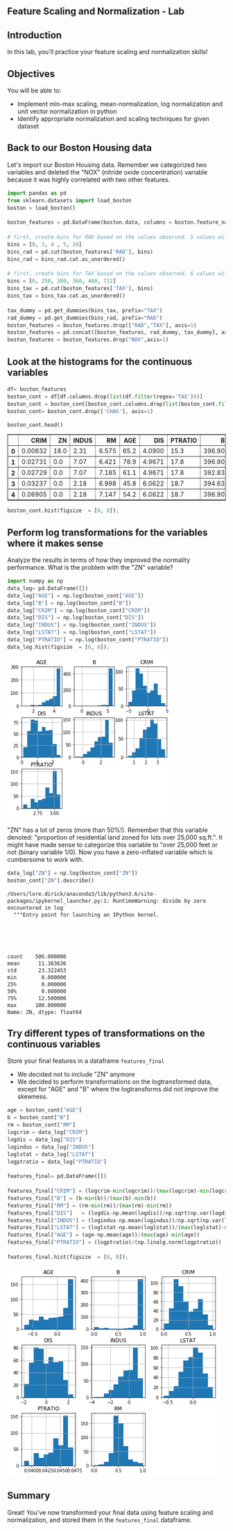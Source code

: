 
## Feature Scaling and Normalization - Lab

## Introduction
In this lab, you'll practice your feature scaling and normalization skills!

## Objectives
You will be able to:
* Implement min-max scaling, mean-normalization, log normalization and unit vector normalization in python
* Identify appropriate normalization and scaling techniques for given dataset

## Back to our Boston Housing data

Let's import our Boston Housing data. Remember we categorized two variables and deleted the "NOX" (nitride oxide concentration) variable because it was highly correlated with two other features.


```python
import pandas as pd
from sklearn.datasets import load_boston
boston = load_boston()

boston_features = pd.DataFrame(boston.data, columns = boston.feature_names)

# first, create bins for RAD based on the values observed. 5 values will result in 4 bins
bins = [0, 3, 4 , 5, 24]
bins_rad = pd.cut(boston_features['RAD'], bins)
bins_rad = bins_rad.cat.as_unordered()

# first, create bins for TAX based on the values observed. 6 values will result in 5 bins
bins = [0, 250, 300, 360, 460, 712]
bins_tax = pd.cut(boston_features['TAX'], bins)
bins_tax = bins_tax.cat.as_unordered()

tax_dummy = pd.get_dummies(bins_tax, prefix="TAX")
rad_dummy = pd.get_dummies(bins_rad, prefix="RAD")
boston_features = boston_features.drop(["RAD","TAX"], axis=1)
boston_features = pd.concat([boston_features, rad_dummy, tax_dummy], axis=1)
boston_features = boston_features.drop("NOX",axis=1)
```

## Look at the histograms for the continuous variables


```python
df= boston_features
boston_cont = df[df.columns.drop(list(df.filter(regex='TAX')))]
boston_cont = boston_cont[boston_cont.columns.drop(list(boston_cont.filter(regex='RAD')))]
boston_cont= boston_cont.drop(['CHAS'], axis=1)
```


```python
boston_cont.head()
```




<div>
<style scoped>
    .dataframe tbody tr th:only-of-type {
        vertical-align: middle;
    }

    .dataframe tbody tr th {
        vertical-align: top;
    }

    .dataframe thead th {
        text-align: right;
    }
</style>
<table border="1" class="dataframe">
  <thead>
    <tr style="text-align: right;">
      <th></th>
      <th>CRIM</th>
      <th>ZN</th>
      <th>INDUS</th>
      <th>RM</th>
      <th>AGE</th>
      <th>DIS</th>
      <th>PTRATIO</th>
      <th>B</th>
      <th>LSTAT</th>
    </tr>
  </thead>
  <tbody>
    <tr>
      <th>0</th>
      <td>0.00632</td>
      <td>18.0</td>
      <td>2.31</td>
      <td>6.575</td>
      <td>65.2</td>
      <td>4.0900</td>
      <td>15.3</td>
      <td>396.90</td>
      <td>4.98</td>
    </tr>
    <tr>
      <th>1</th>
      <td>0.02731</td>
      <td>0.0</td>
      <td>7.07</td>
      <td>6.421</td>
      <td>78.9</td>
      <td>4.9671</td>
      <td>17.8</td>
      <td>396.90</td>
      <td>9.14</td>
    </tr>
    <tr>
      <th>2</th>
      <td>0.02729</td>
      <td>0.0</td>
      <td>7.07</td>
      <td>7.185</td>
      <td>61.1</td>
      <td>4.9671</td>
      <td>17.8</td>
      <td>392.83</td>
      <td>4.03</td>
    </tr>
    <tr>
      <th>3</th>
      <td>0.03237</td>
      <td>0.0</td>
      <td>2.18</td>
      <td>6.998</td>
      <td>45.8</td>
      <td>6.0622</td>
      <td>18.7</td>
      <td>394.63</td>
      <td>2.94</td>
    </tr>
    <tr>
      <th>4</th>
      <td>0.06905</td>
      <td>0.0</td>
      <td>2.18</td>
      <td>7.147</td>
      <td>54.2</td>
      <td>6.0622</td>
      <td>18.7</td>
      <td>396.90</td>
      <td>5.33</td>
    </tr>
  </tbody>
</table>
</div>




```python
boston_cont.hist(figsize  = [8, 8]);
```

## Perform log transformations for the variables where it makes sense

Analyze the results in terms of how they improved the normality performance. What is the problem with the "ZN" variable?  


```python
import numpy as np
data_log= pd.DataFrame([])
data_log["AGE"] = np.log(boston_cont["AGE"])
data_log["B"] = np.log(boston_cont["B"])
data_log["CRIM"] = np.log(boston_cont["CRIM"])
data_log["DIS"] = np.log(boston_cont["DIS"])
data_log["INDUS"] = np.log(boston_cont["INDUS"])
data_log["LSTAT"] = np.log(boston_cont["LSTAT"])
data_log["PTRATIO"] = np.log(boston_cont["PTRATIO"])
data_log.hist(figsize  = [6, 6]);
```


![png](index_files/index_12_0.png)


"ZN" has a lot of zeros (more than 50%!). Remember that this variable denoted: "proportion of residential land zoned for lots over 25,000 sq.ft.". It might have made sense to categorize this variable to "over 25,000 feet or not (binary variable 1/0). Now you have a zero-inflated variable which is cumbersome to work with.


```python
data_log["ZN"] = np.log(boston_cont["ZN"])
boston_cont["ZN"].describe()
```

    /Users/lore.dirick/anaconda3/lib/python3.6/site-packages/ipykernel_launcher.py:1: RuntimeWarning: divide by zero encountered in log
      """Entry point for launching an IPython kernel.





    count    506.000000
    mean      11.363636
    std       23.322453
    min        0.000000
    25%        0.000000
    50%        0.000000
    75%       12.500000
    max      100.000000
    Name: ZN, dtype: float64



## Try different types of transformations on the continuous variables

Store your final features in a dataframe `features_final`

- We decided not to include "ZN" anymore
- We decided to perform transformations on the logtransformed data, except for "AGE" and "B" where the logtransforms did not improve the skewness.


```python
age = boston_cont["AGE"]
b = boston_cont["B"]
rm = boston_cont["RM"]
logcrim = data_log["CRIM"] 
logdis = data_log["DIS"]  
logindus = data_log["INDUS"] 
loglstat = data_log["LSTAT"]
logptratio = data_log["PTRATIO"]

features_final= pd.DataFrame([])

features_final["CRIM"] = (logcrim-min(logcrim))/(max(logcrim)-min(logcrim))
features_final["B"] = (b-min(b))/(max(b)-min(b))
features_final["RM"] = (rm-min(rm))/(max(rm)-min(rm))
features_final["DIS"]   = (logdis-np.mean(logdis))/np.sqrt(np.var(logdis))
features_final["INDUS"] = (logindus-np.mean(logindus))/np.sqrt(np.var(logindus))
features_final["LSTAT"] = (loglstat-np.mean(loglstat))/(max(loglstat)-min(loglstat))
features_final["AGE"] = (age-np.mean(age))/(max(age)-min(age))
features_final["PTRATIO"] = (logptratio)/(np.linalg.norm(logptratio))

features_final.hist(figsize  = [8, 8]);
```


![png](index_files/index_18_0.png)


## Summary
Great! You've now transformed your final data using feature scaling and normalization, and stored them in the `features_final` dataframe.
